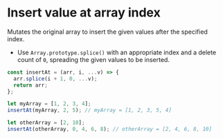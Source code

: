 # Insert value at array index

Mutates the original array to insert the given values after the specified index.

* Use `Array.prototype.splice()` with an appropriate index and a delete count of `0`, spreading the given values to be inserted.

```js
const insertAt = (arr, i, ...v) => {
  arr.splice(i + 1, 0, ...v);
  return arr;
};
```

```js
let myArray = [1, 2, 3, 4];
insertAt(myArray, 2, 5); // myArray = [1, 2, 3, 5, 4]

let otherArray = [2, 10];
insertAt(otherArray, 0, 4, 6, 8); // otherArray = [2, 4, 6, 8, 10]
```
